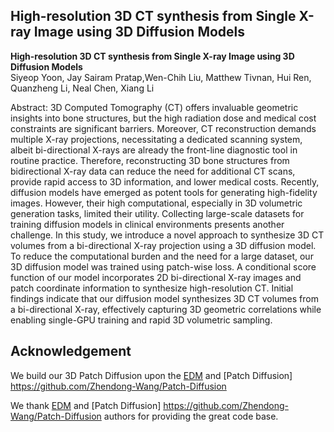 ## High-resolution 3D CT synthesis from Single X-ray Image using 3D Diffusion Models

**High-resolution 3D CT synthesis from Single X-ray Image using 3D Diffusion Models**<br>
Siyeop Yoon, Jay Sairam Pratap,Wen-Chih Liu, Matthew Tivnan, Hui Ren, Quanzheng Li, Neal Chen, Xiang Li


Abstract: 3D Computed Tomography (CT) offers invaluable geometric insights into bone structures, but the high radiation dose and medical cost constraints are significant barriers. Moreover, CT reconstruction demands multiple X-ray projections, necessitating a dedicated scanning system, albeit bi-directional X-rays are already the front-line diagnostic tool in routine practice. Therefore, reconstructing 3D bone structures from bidirectional X-ray data can reduce the need for additional CT scans, provide rapid access to 3D information, and lower medical costs. Recently, diffusion models have emerged as potent tools for generating high-fidelity images. However, their high computational, especially in 3D volumetric generation tasks, limited their utility. Collecting large-scale datasets for training diffusion models in clinical environments presents another challenge. In this study, we introduce a novel approach to synthesize 3D CT volumes from a bi-directional X-ray projection using a 3D diffusion model. To reduce the computational burden and the need for a large dataset, our 3D diffusion model was trained using patch-wise loss. A conditional score function of our model incorporates 2D bi-directional X-ray images and patch coordinate information to synthesize high-resolution CT. Initial findings indicate that our diffusion model synthesizes 3D CT volumes from a bi-directional X-ray, effectively capturing 3D geometric correlations while enabling single-GPU training and rapid 3D volumetric sampling.


## Acknowledgement
We build our 3D Patch Diffusion upon the [EDM](https://github.com/NVlabs/edm) and [Patch Diffusion] https://github.com/Zhendong-Wang/Patch-Diffusion



We thank [EDM](https://github.com/NVlabs/edm) and [Patch Diffusion] https://github.com/Zhendong-Wang/Patch-Diffusion authors for providing the great code base.
